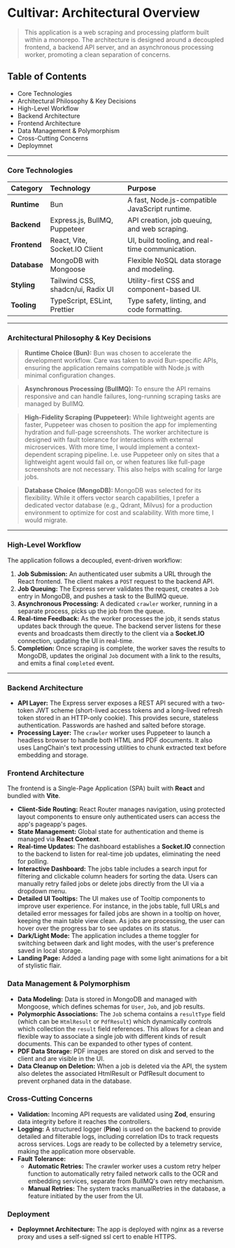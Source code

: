 # Cultivar: Architectural Overview

> This application is a web scraping and processing platform built within a monorepo. The architecture is designed
> around a decoupled frontend, a backend API server, and an asynchronous processing worker, promoting a clean separation
> of concerns.

## Table of Contents

- Core Technologies
- Architectural Philosophy & Key Decisions
- High-Level Workflow
- Backend Architecture
- Frontend Architecture
- Data Management & Polymorphism
- Cross-Cutting Concerns
- Deploymnet

---

### Core Technologies

| Category     | Technology                        | Purpose                                         |
| :----------- | :-------------------------------- | :---------------------------------------------- |
| **Runtime**  | Bun                               | A fast, Node.js-compatible JavaScript runtime.  |
| **Backend**  | Express.js, BullMQ, Puppeteer     | API creation, job queuing, and web scraping.    |
| **Frontend** | React, Vite, Socket.IO Client     | UI, build tooling, and real-time communication. |
| **Database** | MongoDB with Mongoose             | Flexible NoSQL data storage and modeling.       |
| **Styling**  | Tailwind CSS, shadcn/ui, Radix UI | Utility-first CSS and component-based UI.       |
| **Tooling**  | TypeScript, ESLint, Prettier      | Type safety, linting, and code formatting.      |

---

### Architectural Philosophy & Key Decisions

> **Runtime Choice (Bun):** Bun was chosen to accelerate the development workflow. Care was taken to avoid Bun-specific
> APIs, ensuring the application remains compatible with Node.js with minimal configuration changes.

> **Asynchronous Processing (BullMQ):** To ensure the API remains responsive and can handle failures, long-running
> scraping tasks are managed by BullMQ.

> **High-Fidelity Scraping (Puppeteer):** While lightweight agents are faster, Puppeteer was chosen to position the app
> for implementing hydration and full-page screenshots. The worker architecture is designed with fault tolerance for
> interactions with external microservices. With more time, I would implement a context-dependent scraping pipeline.
> I.e. use Puppeteer only on sites that a lightweight agent would fail on, or when features like full-page screenshots
> are not necessary. This also helps with scaling for large jobs.

> **Database Choice (MongoDB):** MongoDB was selected for its flexibility. While it offers vector search capabilities,
> I prefer a dedicated vector database (e.g., Qdrant, Milvus) for a production environment to optimize for cost
> and scalability. With more time, I would migrate.

---

### High-Level Workflow

The application follows a decoupled, event-driven workflow:

1.  **Job Submission:** An authenticated user submits a URL through the React frontend. The client makes a `POST`
    request to the backend API.
2.  **Job Queuing:** The Express server validates the request, creates a `Job` entry in MongoDB, and pushes a task to
    the BullMQ queue.
3.  **Asynchronous Processing:** A dedicated `crawler` worker, running in a separate process, picks up the job from the
    queue.
4.  **Real-time Feedback:** As the worker processes the job, it sends status updates back through the queue. The
    backend server listens for these events and broadcasts them directly to the client via a **Socket.IO** connection,
    updating the UI in real-time.
5.  **Completion:** Once scraping is complete, the worker saves the results to MongoDB, updates the original `Job`
    document with a link to the results, and emits a final `completed` event.

---

### Backend Architecture

- **API Layer:** The Express server exposes a REST API secured with a two-token JWT scheme (short-lived access tokens
  and a long-lived refresh token stored in an HTTP-only cookie). This provides secure, stateless authentication.
  Passwords are hashed and salted before storage.
- **Processing Layer:** The `crawler` worker uses Puppeteer to launch a headless browser to handle both HTML and PDF
  documents. It also uses LangChain's text processing utilities to chunk extracted text before embedding and storage.

### Frontend Architecture

The frontend is a Single-Page Application (SPA) built with **React** and bundled with **Vite**.

- **Client-Side Routing:** React Router manages navigation, using protected layout components to ensure only
  authenticated users can access the app's pageapp's pages.
- **State Management:** Global state for authentication and theme is managed via **React Context**.
- **Real-time Updates:** The dashboard establishes a **Socket.IO** connection to the backend to listen for real-time
  job updates, eliminating the need for polling.
- **Interactive Dashboard:** The jobs table includes a search input for filtering and clickable column headers for
  sorting the data. Users can manually retry failed jobs or delete jobs directly from the UI via a dropdown menu.
- **Detailed UI Tooltips:** The UI makes use of Tooltip components to improve user experience. For instance, in the
  jobs table, full URLs and detailed error messages for failed jobs are shown in a tooltip on hover, keeping the main
  table view clean. As jobs are processing, the user can hover over the progress bar to see updates on its status.
- **Dark/Light Mode:** The application includes a theme toggler for switching between dark and light modes, with the
  user's preference saved in local storage.
- **Landing Page:** Added a landing page with some light animations for a bit of stylistic flair.

### Data Management & Polymorphism

- **Data Modeling:** Data is stored in MongoDB and managed with Mongoose, which defines schemas for `User`, `Job`, and
  job results.
- **Polymorphic Associations:** The `Job` schema contains a `resultType` field (which can be `HtmlResult` or `PdfResult`)
  which dynamically controls which collection the `result` field references. This allows for a clean and flexible way to
  associate a single job with different kinds of result documents. This can be expanded to other types of content.
- **PDF Data Storage:** PDF images are stored on disk and served to the client and are visible in the UI.
- **Data Cleanup on Deletion:** When a job is deleted via the API, the system also deletes the associated HtmlResult
  or PdfResult document to prevent orphaned data in the database.

### Cross-Cutting Concerns

- **Validation:** Incoming API requests are validated using **Zod**, ensuring data integrity before it reaches the
  controllers.
- **Logging:** A structured logger (**Pino**) is used on the backend to provide detailed and filterable logs, including
  correlation IDs to track requests across services. Logs are ready to be collected by a telemetry service, making the
  application more observable.
- **Fault Tolerance:**
    - **Automatic Retries:** The crawler worker uses a custom retry helper function to automatically retry failed
      network calls to the OCR and embedding services, separate from BullMQ's own retry mechanism.
    - **Manual Retries:** The system tracks manualRetries in the database, a feature initiated by the user from the UI.

### Deployment

- **Deploymnet Architecture:** The app is deployed with nginx as a reverse proxy and uses a self-signed ssl cert to
  enable HTTPS.
